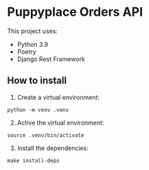 # Puppyplace Orders API

This project uses:
- Python 3.9
- Poetry
- Django Rest Framework
  
## How to install

1. Create a virtual environment:
```shell
python -m venv .venv
```

2. Active the virtual environment:
```shell
source .venv/bin/activate
```

3. Install the dependencies:
```shell
make install-deps
```
